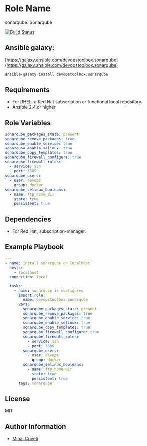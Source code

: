 Role Name
=========

sonarqube: Sonarqube

[![Build Status](https://travis-ci.org/cmihai-ansible/sonarqube.svg?branch=master)](https://travis-ci.org/cmihai-ansible/sonarqube)

Ansible galaxy:
---------------

[https://galaxy.ansible.com/devopstoolbox.sonarqube](https://galaxy.ansible.com/devopstoolbox.sonarqube)

```bash
ansible-galaxy install devopstoolbox.sonarqube
```

Requirements
------------

- For RHEL, a Red Hat subscription or functional local repository.
- Ansible 2.4 or higher

Role Variables
--------------

```yaml
sonarqube_packages_state: present
sonarqube_remove_packages: true
sonarqube_enable_service: true
sonarqube_enable_selinux: true
sonarqube_copy_templates: true
sonarqube_firewall_configure: true
sonarqube_firewall_rules:
  - service: ssh
  - port: 3389
sonarqube_users:
  - user: devops
    group: docker
sonarqube_selinux_booleans:
  - name: ftp_home_dir
    state: true
    persistent: true
```

Dependencies
------------

- For Red Hat, subscription-manager.

Example Playbook
----------------

```yaml
---
- name: Install sonarqube on localhost
  hosts:
    - localhost
  connection: local

  tasks:
    - name: sonarqube is configured
      import_role:
        name: devopstoolbox.sonarqube
      vars:
        sonarqube_packages_state: present
        sonarqube_remove_packages: true
        sonarqube_enable_service: true
        sonarqube_enable_selinux: true
        sonarqube_copy_templates: true
        sonarqube_firewall_configure: true
        sonarqube_firewall_rules:
          - service: ssh
          - port: 3389
        sonarqube_users:
          - user: devops
            group: docker
        sonarqube_selinux_booleans:
          - name: ftp_home_dir
            state: true
            persistent: true
      tags: sonarqube
```

License
-------

MIT

Author Information
------------------

- [Mihai Criveti](https://www.linkedin.com/in/devopstoolbox.)
